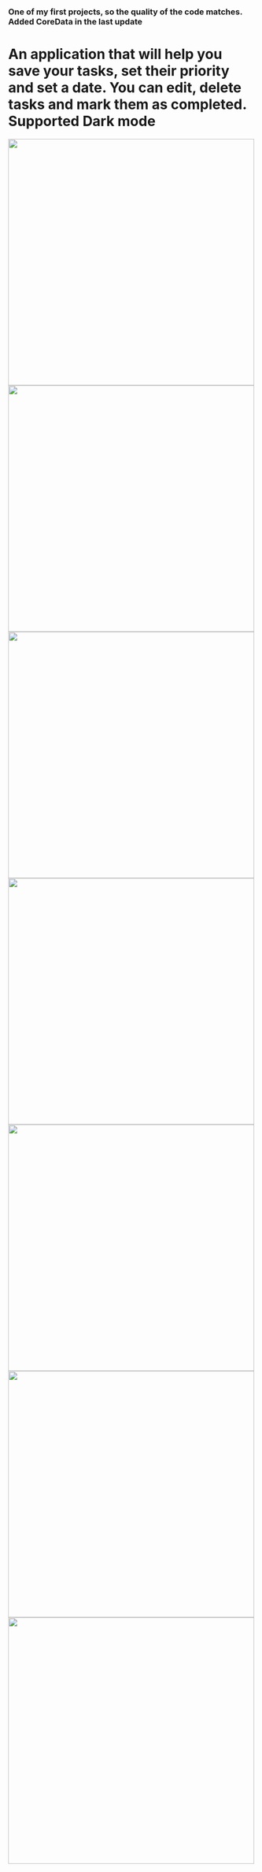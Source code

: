 <div>
<h3>One of my first projects, so the quality of the code matches. Added CoreData in the last update</>
<h1>An application that will help you save your tasks, set their priority and set a date. You can edit, delete tasks and mark them as completed. Supported Dark mode</>
 </div>
 <div>
 <img src="https://sun1.userapi.com/sun1-83/s/v1/ig2/rkHz7DqRJtCcmSaa5mJndg4VMPT1rD6-rByVXHCnv92Yduo21IPpT_EzIcLYQaR105IadICZv1eviF0p7DVXNE3l.jpg?size=998x2160&quality=96&type=album" height="500" align="center"/>
<img src="https://sun1.userapi.com/sun1-57/s/v1/ig2/fXg-rYGaGY7SifwYLoMsMRQwve2BVN1v6xd2NjVnknRRNzdxgGuK2W8aTu-fGON1QPvu7rwpcrGB-H7sjebp5EEH.jpg?size=998x2160&quality=96&type=album" height="500" align="center"/>
<img src="https://sun9-west.userapi.com/sun9-63/s/v1/ig2/WpH04L_ODRckmV9senYiCQhatP_1tVd93Yaa12qT6_uInzYKakT-Ok0TnF89BGmwSx5uJOAZUaSpxO28vVYjD1zV.jpg?size=998x2160&quality=96&type=album" height="500" align="center"/>
</div>
<div>
 <img src="https://sun9-west.userapi.com/sun9-65/s/v1/ig2/jmYjennbWDr5Go6C4nzPlSugtHfDvcfoKtema6ceUIxQLrvCpYS1my99KBxeMCKy5XG0RVstT1oIGZYjquTajM60.jpg?size=998x2160&quality=96&type=album" height="500" align="center"/>
<img src="https://sun9-west.userapi.com/sun9-51/s/v1/ig2/nCt40z55qtYj-VjAB_4koB8zyrT4rP-5ZAtsNX4HUzVJW_lCkm7W1W0gDGZXfl5LTW29VOtYlHz9u9cAiF9Aq5KP.jpg?size=998x2160&quality=96&type=album" height="500" align="center"/>
<img src="https://sun9-north.userapi.com/sun9-80/s/v1/ig2/ywxbdyv_bj6ZMyyU1LUUGFiGamXxEAhHj_0ylK8tHHDygkb6F9eqwbi6pQfE4xqeJy3W5YoLUdLd0Q6t5Q2V9Qq_.jpg?size=998x2160&quality=96&type=album" height="500" align="center"/>
<img src="https://sun1.userapi.com/sun1-26/s/v1/ig2/nLiWzCOlyOYhq0b70V97nEofRaL9bFaffX2xNe_IBnwULZCIlPRoKzeWqdUFnF7G3zIcNaa1wDHzIvxiCE2rmoSQ.jpg?size=998x2160&quality=96&type=album" height="500" align="center"/>
</div>
